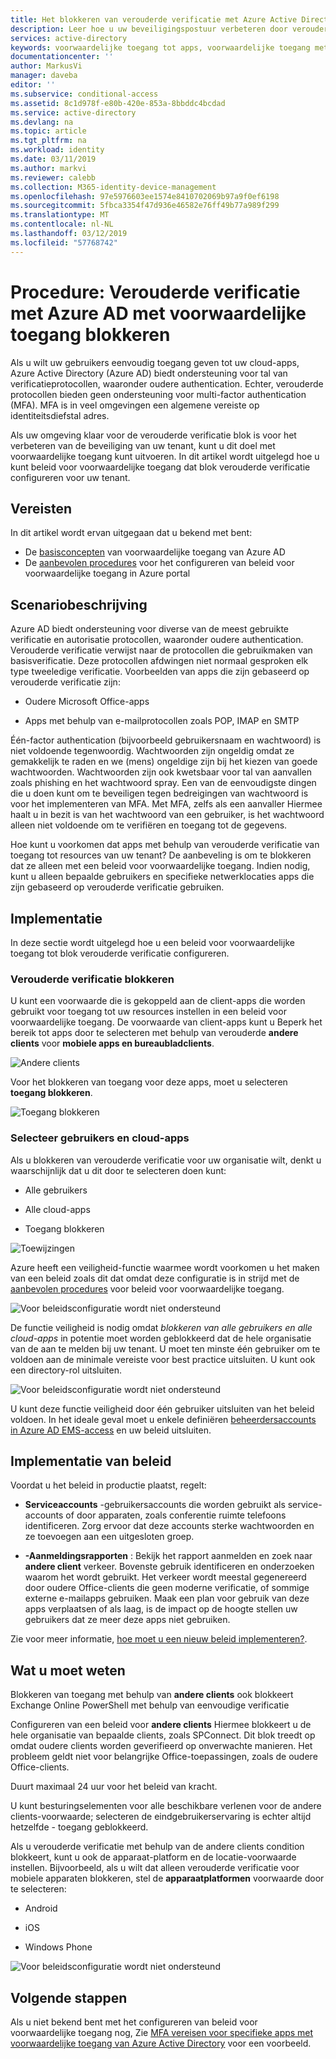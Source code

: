 ```yaml
---
title: Het blokkeren van verouderde verificatie met Azure Active Directory (Azure AD) met voorwaardelijke toegang | Microsoft Docs
description: Leer hoe u uw beveiligingspostuur verbeteren door verouderde verificatie met behulp van Azure AD voor voorwaardelijke toegang blokkeren.
services: active-directory
keywords: voorwaardelijke toegang tot apps, voorwaardelijke toegang met Azure AD, beveiligde toegang tot bedrijfsresources, beleid voor voorwaardelijke toegang
documentationcenter: ''
author: MarkusVi
manager: daveba
editor: ''
ms.subservice: conditional-access
ms.assetid: 8c1d978f-e80b-420e-853a-8bbddc4bcdad
ms.service: active-directory
ms.devlang: na
ms.topic: article
ms.tgt_pltfrm: na
ms.workload: identity
ms.date: 03/11/2019
ms.author: markvi
ms.reviewer: calebb
ms.collection: M365-identity-device-management
ms.openlocfilehash: 97e5976603ee1574e8410702069b97a9f0ef6198
ms.sourcegitcommit: 5fbca3354f47d936e46582e76ff49b77a989f299
ms.translationtype: MT
ms.contentlocale: nl-NL
ms.lasthandoff: 03/12/2019
ms.locfileid: "57768742"
---
```

# <a name="how-to-block-legacy-authentication-to-azure-ad-with-conditional-access"></a>Procedure: Verouderde verificatie met Azure AD met voorwaardelijke toegang blokkeren   

Als u wilt uw gebruikers eenvoudig toegang geven tot uw cloud-apps, Azure Active Directory (Azure AD) biedt ondersteuning voor tal van verificatieprotocollen, waaronder oudere authentication. Echter, verouderde protocollen bieden geen ondersteuning voor multi-factor authentication (MFA). MFA is in veel omgevingen een algemene vereiste op identiteitsdiefstal adres. 


Als uw omgeving klaar voor de verouderde verificatie blok is voor het verbeteren van de beveiliging van uw tenant, kunt u dit doel met voorwaardelijke toegang kunt uitvoeren. In dit artikel wordt uitgelegd hoe u kunt beleid voor voorwaardelijke toegang dat blok verouderde verificatie configureren voor uw tenant.



## <a name="prerequisites"></a>Vereisten

In dit artikel wordt ervan uitgegaan dat u bekend met bent: 

- De [basisconcepten](overview.md) van voorwaardelijke toegang van Azure AD 
- De [aanbevolen procedures](best-practices.md) voor het configureren van beleid voor voorwaardelijke toegang in Azure portal



## <a name="scenario-description"></a>Scenariobeschrijving

Azure AD biedt ondersteuning voor diverse van de meest gebruikte verificatie en autorisatie protocollen, waaronder oudere authentication. Verouderde verificatie verwijst naar de protocollen die gebruikmaken van basisverificatie. Deze protocollen afdwingen niet normaal gesproken elk type tweeledige verificatie. Voorbeelden van apps die zijn gebaseerd op verouderde verificatie zijn:

- Oudere Microsoft Office-apps

- Apps met behulp van e-mailprotocollen zoals POP, IMAP en SMTP

Één-factor authentication (bijvoorbeeld gebruikersnaam en wachtwoord) is niet voldoende tegenwoordig. Wachtwoorden zijn ongeldig omdat ze gemakkelijk te raden en we (mens) ongeldige zijn bij het kiezen van goede wachtwoorden. Wachtwoorden zijn ook kwetsbaar voor tal van aanvallen zoals phishing en het wachtwoord spray. Een van de eenvoudigste dingen die u doen kunt om te beveiligen tegen bedreigingen van wachtwoord is voor het implementeren van MFA. Met MFA, zelfs als een aanvaller Hiermee haalt u in bezit is van het wachtwoord van een gebruiker, is het wachtwoord alleen niet voldoende om te verifiëren en toegang tot de gegevens.

Hoe kunt u voorkomen dat apps met behulp van verouderde verificatie van toegang tot resources van uw tenant? De aanbeveling is om te blokkeren dat ze alleen met een beleid voor voorwaardelijke toegang. Indien nodig, kunt u alleen bepaalde gebruikers en specifieke netwerklocaties apps die zijn gebaseerd op verouderde verificatie gebruiken.




## <a name="implementation"></a>Implementatie

In deze sectie wordt uitgelegd hoe u een beleid voor voorwaardelijke toegang tot blok verouderde verificatie configureren. 

### <a name="block-legacy-authentication"></a>Verouderde verificatie blokkeren 

U kunt een voorwaarde die is gekoppeld aan de client-apps die worden gebruikt voor toegang tot uw resources instellen in een beleid voor voorwaardelijke toegang. De voorwaarde van client-apps kunt u Beperk het bereik tot apps door te selecteren met behulp van verouderde **andere clients** voor **mobiele apps en bureaubladclients**.

![Andere clients](./media/block-legacy-authentication/01.png)

Voor het blokkeren van toegang voor deze apps, moet u selecteren **toegang blokkeren**.

![Toegang blokkeren](./media/block-legacy-authentication/02.png)


### <a name="select-users-and-cloud-apps"></a>Selecteer gebruikers en cloud-apps

Als u blokkeren van verouderde verificatie voor uw organisatie wilt, denkt u waarschijnlijk dat u dit door te selecteren doen kunt:

- Alle gebruikers

- Alle cloud-apps

- Toegang blokkeren
 

![Toewijzingen](./media/block-legacy-authentication/03.png)



Azure heeft een veiligheid-functie waarmee wordt voorkomen u het maken van een beleid zoals dit dat omdat deze configuratie is in strijd met de [aanbevolen procedures](best-practices.md) voor beleid voor voorwaardelijke toegang.
 
![Voor beleidsconfiguratie wordt niet ondersteund](./media/block-legacy-authentication/04.png)


De functie veiligheid is nodig omdat *blokkeren van alle gebruikers en alle cloud-apps* in potentie moet worden geblokkeerd dat de hele organisatie van de aan te melden bij uw tenant. U moet ten minste één gebruiker om te voldoen aan de minimale vereiste voor best practice uitsluiten. U kunt ook een directory-rol uitsluiten.

![Voor beleidsconfiguratie wordt niet ondersteund](./media/block-legacy-authentication/05.png)


U kunt deze functie veiligheid door één gebruiker uitsluiten van het beleid voldoen. In het ideale geval moet u enkele definiëren [beheerdersaccounts in Azure AD EMS-access](../users-groups-roles/directory-emergency-access.md) en uw beleid uitsluiten.
 

## <a name="policy-deployment"></a>Implementatie van beleid

Voordat u het beleid in productie plaatst, regelt:
 
- **Serviceaccounts** -gebruikersaccounts die worden gebruikt als service-accounts of door apparaten, zoals conferentie ruimte telefoons identificeren. Zorg ervoor dat deze accounts sterke wachtwoorden en ze toevoegen aan een uitgesloten groep.
 
- **-Aanmeldingsrapporten** : Bekijk het rapport aanmelden en zoek naar **andere client** verkeer. Bovenste gebruik identificeren en onderzoeken waarom het wordt gebruikt. Het verkeer wordt meestal gegenereerd door oudere Office-clients die geen moderne verificatie, of sommige externe e-mailapps gebruiken. Maak een plan voor gebruik van deze apps verplaatsen of als laag, is de impact op de hoogte stellen uw gebruikers dat ze meer deze apps niet gebruiken.
 
Zie voor meer informatie, [hoe moet u een nieuw beleid implementeren?](best-practices.md#how-should-you-deploy-a-new-policy).



## <a name="what-you-should-know"></a>Wat u moet weten

Blokkeren van toegang met behulp van **andere clients** ook blokkeert Exchange Online PowerShell met behulp van eenvoudige verificatie

Configureren van een beleid voor **andere clients** Hiermee blokkeert u de hele organisatie van bepaalde clients, zoals SPConnect. Dit blok treedt op omdat oudere clients worden geverifieerd op onverwachte manieren. Het probleem geldt niet voor belangrijke Office-toepassingen, zoals de oudere Office-clients.

Duurt maximaal 24 uur voor het beleid van kracht.

U kunt besturingselementen voor alle beschikbare verlenen voor de andere clients-voorwaarde; selecteren de eindgebruikerservaring is echter altijd hetzelfde - toegang geblokkeerd.

Als u verouderde verificatie met behulp van de andere clients condition blokkeert, kunt u ook de apparaat-platform en de locatie-voorwaarde instellen. Bijvoorbeeld, als u wilt dat alleen verouderde verificatie voor mobiele apparaten blokkeren, stel de **apparaatplatformen** voorwaarde door te selecteren:

- Android

- iOS

- Windows Phone

![Voor beleidsconfiguratie wordt niet ondersteund](./media/block-legacy-authentication/06.png)




## <a name="next-steps"></a>Volgende stappen

Als u niet bekend bent met het configureren van beleid voor voorwaardelijke toegang nog, Zie [MFA vereisen voor specifieke apps met voorwaardelijke toegang van Azure Active Directory](app-based-mfa.md) voor een voorbeeld.
